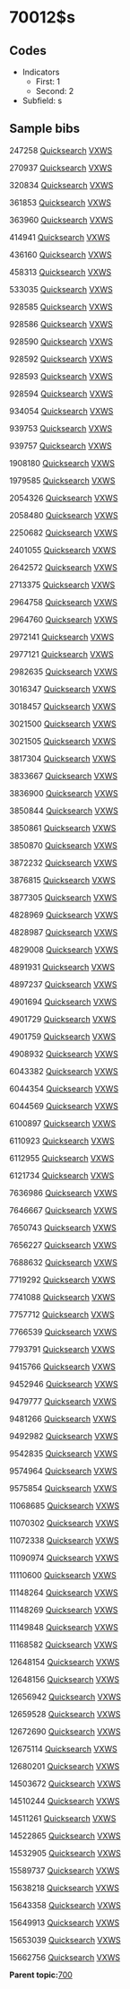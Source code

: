 # 70012$s

## Codes

-   Indicators
    -   First: 1
    -   Second: 2
-   Subfield: s

## Sample bibs

247258 [Quicksearch](https://search.library.yale.edu/catalog/247258) [VXWS](http://prodorbis.library.yale.edu:7014/vxws/GetHoldingsService?bibId=247258)

270937 [Quicksearch](https://search.library.yale.edu/catalog/270937) [VXWS](http://prodorbis.library.yale.edu:7014/vxws/GetHoldingsService?bibId=270937)

320834 [Quicksearch](https://search.library.yale.edu/catalog/320834) [VXWS](http://prodorbis.library.yale.edu:7014/vxws/GetHoldingsService?bibId=320834)

361853 [Quicksearch](https://search.library.yale.edu/catalog/361853) [VXWS](http://prodorbis.library.yale.edu:7014/vxws/GetHoldingsService?bibId=361853)

363960 [Quicksearch](https://search.library.yale.edu/catalog/363960) [VXWS](http://prodorbis.library.yale.edu:7014/vxws/GetHoldingsService?bibId=363960)

414941 [Quicksearch](https://search.library.yale.edu/catalog/414941) [VXWS](http://prodorbis.library.yale.edu:7014/vxws/GetHoldingsService?bibId=414941)

436160 [Quicksearch](https://search.library.yale.edu/catalog/436160) [VXWS](http://prodorbis.library.yale.edu:7014/vxws/GetHoldingsService?bibId=436160)

458313 [Quicksearch](https://search.library.yale.edu/catalog/458313) [VXWS](http://prodorbis.library.yale.edu:7014/vxws/GetHoldingsService?bibId=458313)

533035 [Quicksearch](https://search.library.yale.edu/catalog/533035) [VXWS](http://prodorbis.library.yale.edu:7014/vxws/GetHoldingsService?bibId=533035)

928585 [Quicksearch](https://search.library.yale.edu/catalog/928585) [VXWS](http://prodorbis.library.yale.edu:7014/vxws/GetHoldingsService?bibId=928585)

928586 [Quicksearch](https://search.library.yale.edu/catalog/928586) [VXWS](http://prodorbis.library.yale.edu:7014/vxws/GetHoldingsService?bibId=928586)

928590 [Quicksearch](https://search.library.yale.edu/catalog/928590) [VXWS](http://prodorbis.library.yale.edu:7014/vxws/GetHoldingsService?bibId=928590)

928592 [Quicksearch](https://search.library.yale.edu/catalog/928592) [VXWS](http://prodorbis.library.yale.edu:7014/vxws/GetHoldingsService?bibId=928592)

928593 [Quicksearch](https://search.library.yale.edu/catalog/928593) [VXWS](http://prodorbis.library.yale.edu:7014/vxws/GetHoldingsService?bibId=928593)

928594 [Quicksearch](https://search.library.yale.edu/catalog/928594) [VXWS](http://prodorbis.library.yale.edu:7014/vxws/GetHoldingsService?bibId=928594)

934054 [Quicksearch](https://search.library.yale.edu/catalog/934054) [VXWS](http://prodorbis.library.yale.edu:7014/vxws/GetHoldingsService?bibId=934054)

939753 [Quicksearch](https://search.library.yale.edu/catalog/939753) [VXWS](http://prodorbis.library.yale.edu:7014/vxws/GetHoldingsService?bibId=939753)

939757 [Quicksearch](https://search.library.yale.edu/catalog/939757) [VXWS](http://prodorbis.library.yale.edu:7014/vxws/GetHoldingsService?bibId=939757)

1908180 [Quicksearch](https://search.library.yale.edu/catalog/1908180) [VXWS](http://prodorbis.library.yale.edu:7014/vxws/GetHoldingsService?bibId=1908180)

1979585 [Quicksearch](https://search.library.yale.edu/catalog/1979585) [VXWS](http://prodorbis.library.yale.edu:7014/vxws/GetHoldingsService?bibId=1979585)

2054326 [Quicksearch](https://search.library.yale.edu/catalog/2054326) [VXWS](http://prodorbis.library.yale.edu:7014/vxws/GetHoldingsService?bibId=2054326)

2058480 [Quicksearch](https://search.library.yale.edu/catalog/2058480) [VXWS](http://prodorbis.library.yale.edu:7014/vxws/GetHoldingsService?bibId=2058480)

2250682 [Quicksearch](https://search.library.yale.edu/catalog/2250682) [VXWS](http://prodorbis.library.yale.edu:7014/vxws/GetHoldingsService?bibId=2250682)

2401055 [Quicksearch](https://search.library.yale.edu/catalog/2401055) [VXWS](http://prodorbis.library.yale.edu:7014/vxws/GetHoldingsService?bibId=2401055)

2642572 [Quicksearch](https://search.library.yale.edu/catalog/2642572) [VXWS](http://prodorbis.library.yale.edu:7014/vxws/GetHoldingsService?bibId=2642572)

2713375 [Quicksearch](https://search.library.yale.edu/catalog/2713375) [VXWS](http://prodorbis.library.yale.edu:7014/vxws/GetHoldingsService?bibId=2713375)

2964758 [Quicksearch](https://search.library.yale.edu/catalog/2964758) [VXWS](http://prodorbis.library.yale.edu:7014/vxws/GetHoldingsService?bibId=2964758)

2964760 [Quicksearch](https://search.library.yale.edu/catalog/2964760) [VXWS](http://prodorbis.library.yale.edu:7014/vxws/GetHoldingsService?bibId=2964760)

2972141 [Quicksearch](https://search.library.yale.edu/catalog/2972141) [VXWS](http://prodorbis.library.yale.edu:7014/vxws/GetHoldingsService?bibId=2972141)

2977121 [Quicksearch](https://search.library.yale.edu/catalog/2977121) [VXWS](http://prodorbis.library.yale.edu:7014/vxws/GetHoldingsService?bibId=2977121)

2982635 [Quicksearch](https://search.library.yale.edu/catalog/2982635) [VXWS](http://prodorbis.library.yale.edu:7014/vxws/GetHoldingsService?bibId=2982635)

3016347 [Quicksearch](https://search.library.yale.edu/catalog/3016347) [VXWS](http://prodorbis.library.yale.edu:7014/vxws/GetHoldingsService?bibId=3016347)

3018457 [Quicksearch](https://search.library.yale.edu/catalog/3018457) [VXWS](http://prodorbis.library.yale.edu:7014/vxws/GetHoldingsService?bibId=3018457)

3021500 [Quicksearch](https://search.library.yale.edu/catalog/3021500) [VXWS](http://prodorbis.library.yale.edu:7014/vxws/GetHoldingsService?bibId=3021500)

3021505 [Quicksearch](https://search.library.yale.edu/catalog/3021505) [VXWS](http://prodorbis.library.yale.edu:7014/vxws/GetHoldingsService?bibId=3021505)

3817304 [Quicksearch](https://search.library.yale.edu/catalog/3817304) [VXWS](http://prodorbis.library.yale.edu:7014/vxws/GetHoldingsService?bibId=3817304)

3833667 [Quicksearch](https://search.library.yale.edu/catalog/3833667) [VXWS](http://prodorbis.library.yale.edu:7014/vxws/GetHoldingsService?bibId=3833667)

3836900 [Quicksearch](https://search.library.yale.edu/catalog/3836900) [VXWS](http://prodorbis.library.yale.edu:7014/vxws/GetHoldingsService?bibId=3836900)

3850844 [Quicksearch](https://search.library.yale.edu/catalog/3850844) [VXWS](http://prodorbis.library.yale.edu:7014/vxws/GetHoldingsService?bibId=3850844)

3850861 [Quicksearch](https://search.library.yale.edu/catalog/3850861) [VXWS](http://prodorbis.library.yale.edu:7014/vxws/GetHoldingsService?bibId=3850861)

3850870 [Quicksearch](https://search.library.yale.edu/catalog/3850870) [VXWS](http://prodorbis.library.yale.edu:7014/vxws/GetHoldingsService?bibId=3850870)

3872232 [Quicksearch](https://search.library.yale.edu/catalog/3872232) [VXWS](http://prodorbis.library.yale.edu:7014/vxws/GetHoldingsService?bibId=3872232)

3876815 [Quicksearch](https://search.library.yale.edu/catalog/3876815) [VXWS](http://prodorbis.library.yale.edu:7014/vxws/GetHoldingsService?bibId=3876815)

3877305 [Quicksearch](https://search.library.yale.edu/catalog/3877305) [VXWS](http://prodorbis.library.yale.edu:7014/vxws/GetHoldingsService?bibId=3877305)

4828969 [Quicksearch](https://search.library.yale.edu/catalog/4828969) [VXWS](http://prodorbis.library.yale.edu:7014/vxws/GetHoldingsService?bibId=4828969)

4828987 [Quicksearch](https://search.library.yale.edu/catalog/4828987) [VXWS](http://prodorbis.library.yale.edu:7014/vxws/GetHoldingsService?bibId=4828987)

4829008 [Quicksearch](https://search.library.yale.edu/catalog/4829008) [VXWS](http://prodorbis.library.yale.edu:7014/vxws/GetHoldingsService?bibId=4829008)

4891931 [Quicksearch](https://search.library.yale.edu/catalog/4891931) [VXWS](http://prodorbis.library.yale.edu:7014/vxws/GetHoldingsService?bibId=4891931)

4897237 [Quicksearch](https://search.library.yale.edu/catalog/4897237) [VXWS](http://prodorbis.library.yale.edu:7014/vxws/GetHoldingsService?bibId=4897237)

4901694 [Quicksearch](https://search.library.yale.edu/catalog/4901694) [VXWS](http://prodorbis.library.yale.edu:7014/vxws/GetHoldingsService?bibId=4901694)

4901729 [Quicksearch](https://search.library.yale.edu/catalog/4901729) [VXWS](http://prodorbis.library.yale.edu:7014/vxws/GetHoldingsService?bibId=4901729)

4901759 [Quicksearch](https://search.library.yale.edu/catalog/4901759) [VXWS](http://prodorbis.library.yale.edu:7014/vxws/GetHoldingsService?bibId=4901759)

4908932 [Quicksearch](https://search.library.yale.edu/catalog/4908932) [VXWS](http://prodorbis.library.yale.edu:7014/vxws/GetHoldingsService?bibId=4908932)

6043382 [Quicksearch](https://search.library.yale.edu/catalog/6043382) [VXWS](http://prodorbis.library.yale.edu:7014/vxws/GetHoldingsService?bibId=6043382)

6044354 [Quicksearch](https://search.library.yale.edu/catalog/6044354) [VXWS](http://prodorbis.library.yale.edu:7014/vxws/GetHoldingsService?bibId=6044354)

6044569 [Quicksearch](https://search.library.yale.edu/catalog/6044569) [VXWS](http://prodorbis.library.yale.edu:7014/vxws/GetHoldingsService?bibId=6044569)

6100897 [Quicksearch](https://search.library.yale.edu/catalog/6100897) [VXWS](http://prodorbis.library.yale.edu:7014/vxws/GetHoldingsService?bibId=6100897)

6110923 [Quicksearch](https://search.library.yale.edu/catalog/6110923) [VXWS](http://prodorbis.library.yale.edu:7014/vxws/GetHoldingsService?bibId=6110923)

6112955 [Quicksearch](https://search.library.yale.edu/catalog/6112955) [VXWS](http://prodorbis.library.yale.edu:7014/vxws/GetHoldingsService?bibId=6112955)

6121734 [Quicksearch](https://search.library.yale.edu/catalog/6121734) [VXWS](http://prodorbis.library.yale.edu:7014/vxws/GetHoldingsService?bibId=6121734)

7636986 [Quicksearch](https://search.library.yale.edu/catalog/7636986) [VXWS](http://prodorbis.library.yale.edu:7014/vxws/GetHoldingsService?bibId=7636986)

7646667 [Quicksearch](https://search.library.yale.edu/catalog/7646667) [VXWS](http://prodorbis.library.yale.edu:7014/vxws/GetHoldingsService?bibId=7646667)

7650743 [Quicksearch](https://search.library.yale.edu/catalog/7650743) [VXWS](http://prodorbis.library.yale.edu:7014/vxws/GetHoldingsService?bibId=7650743)

7656227 [Quicksearch](https://search.library.yale.edu/catalog/7656227) [VXWS](http://prodorbis.library.yale.edu:7014/vxws/GetHoldingsService?bibId=7656227)

7688632 [Quicksearch](https://search.library.yale.edu/catalog/7688632) [VXWS](http://prodorbis.library.yale.edu:7014/vxws/GetHoldingsService?bibId=7688632)

7719292 [Quicksearch](https://search.library.yale.edu/catalog/7719292) [VXWS](http://prodorbis.library.yale.edu:7014/vxws/GetHoldingsService?bibId=7719292)

7741088 [Quicksearch](https://search.library.yale.edu/catalog/7741088) [VXWS](http://prodorbis.library.yale.edu:7014/vxws/GetHoldingsService?bibId=7741088)

7757712 [Quicksearch](https://search.library.yale.edu/catalog/7757712) [VXWS](http://prodorbis.library.yale.edu:7014/vxws/GetHoldingsService?bibId=7757712)

7766539 [Quicksearch](https://search.library.yale.edu/catalog/7766539) [VXWS](http://prodorbis.library.yale.edu:7014/vxws/GetHoldingsService?bibId=7766539)

7793791 [Quicksearch](https://search.library.yale.edu/catalog/7793791) [VXWS](http://prodorbis.library.yale.edu:7014/vxws/GetHoldingsService?bibId=7793791)

9415766 [Quicksearch](https://search.library.yale.edu/catalog/9415766) [VXWS](http://prodorbis.library.yale.edu:7014/vxws/GetHoldingsService?bibId=9415766)

9452946 [Quicksearch](https://search.library.yale.edu/catalog/9452946) [VXWS](http://prodorbis.library.yale.edu:7014/vxws/GetHoldingsService?bibId=9452946)

9479777 [Quicksearch](https://search.library.yale.edu/catalog/9479777) [VXWS](http://prodorbis.library.yale.edu:7014/vxws/GetHoldingsService?bibId=9479777)

9481266 [Quicksearch](https://search.library.yale.edu/catalog/9481266) [VXWS](http://prodorbis.library.yale.edu:7014/vxws/GetHoldingsService?bibId=9481266)

9492982 [Quicksearch](https://search.library.yale.edu/catalog/9492982) [VXWS](http://prodorbis.library.yale.edu:7014/vxws/GetHoldingsService?bibId=9492982)

9542835 [Quicksearch](https://search.library.yale.edu/catalog/9542835) [VXWS](http://prodorbis.library.yale.edu:7014/vxws/GetHoldingsService?bibId=9542835)

9574964 [Quicksearch](https://search.library.yale.edu/catalog/9574964) [VXWS](http://prodorbis.library.yale.edu:7014/vxws/GetHoldingsService?bibId=9574964)

9575854 [Quicksearch](https://search.library.yale.edu/catalog/9575854) [VXWS](http://prodorbis.library.yale.edu:7014/vxws/GetHoldingsService?bibId=9575854)

11068685 [Quicksearch](https://search.library.yale.edu/catalog/11068685) [VXWS](http://prodorbis.library.yale.edu:7014/vxws/GetHoldingsService?bibId=11068685)

11070302 [Quicksearch](https://search.library.yale.edu/catalog/11070302) [VXWS](http://prodorbis.library.yale.edu:7014/vxws/GetHoldingsService?bibId=11070302)

11072338 [Quicksearch](https://search.library.yale.edu/catalog/11072338) [VXWS](http://prodorbis.library.yale.edu:7014/vxws/GetHoldingsService?bibId=11072338)

11090974 [Quicksearch](https://search.library.yale.edu/catalog/11090974) [VXWS](http://prodorbis.library.yale.edu:7014/vxws/GetHoldingsService?bibId=11090974)

11110600 [Quicksearch](https://search.library.yale.edu/catalog/11110600) [VXWS](http://prodorbis.library.yale.edu:7014/vxws/GetHoldingsService?bibId=11110600)

11148264 [Quicksearch](https://search.library.yale.edu/catalog/11148264) [VXWS](http://prodorbis.library.yale.edu:7014/vxws/GetHoldingsService?bibId=11148264)

11148269 [Quicksearch](https://search.library.yale.edu/catalog/11148269) [VXWS](http://prodorbis.library.yale.edu:7014/vxws/GetHoldingsService?bibId=11148269)

11149848 [Quicksearch](https://search.library.yale.edu/catalog/11149848) [VXWS](http://prodorbis.library.yale.edu:7014/vxws/GetHoldingsService?bibId=11149848)

11168582 [Quicksearch](https://search.library.yale.edu/catalog/11168582) [VXWS](http://prodorbis.library.yale.edu:7014/vxws/GetHoldingsService?bibId=11168582)

12648154 [Quicksearch](https://search.library.yale.edu/catalog/12648154) [VXWS](http://prodorbis.library.yale.edu:7014/vxws/GetHoldingsService?bibId=12648154)

12648156 [Quicksearch](https://search.library.yale.edu/catalog/12648156) [VXWS](http://prodorbis.library.yale.edu:7014/vxws/GetHoldingsService?bibId=12648156)

12656942 [Quicksearch](https://search.library.yale.edu/catalog/12656942) [VXWS](http://prodorbis.library.yale.edu:7014/vxws/GetHoldingsService?bibId=12656942)

12659528 [Quicksearch](https://search.library.yale.edu/catalog/12659528) [VXWS](http://prodorbis.library.yale.edu:7014/vxws/GetHoldingsService?bibId=12659528)

12672690 [Quicksearch](https://search.library.yale.edu/catalog/12672690) [VXWS](http://prodorbis.library.yale.edu:7014/vxws/GetHoldingsService?bibId=12672690)

12675114 [Quicksearch](https://search.library.yale.edu/catalog/12675114) [VXWS](http://prodorbis.library.yale.edu:7014/vxws/GetHoldingsService?bibId=12675114)

12680201 [Quicksearch](https://search.library.yale.edu/catalog/12680201) [VXWS](http://prodorbis.library.yale.edu:7014/vxws/GetHoldingsService?bibId=12680201)

14503672 [Quicksearch](https://search.library.yale.edu/catalog/14503672) [VXWS](http://prodorbis.library.yale.edu:7014/vxws/GetHoldingsService?bibId=14503672)

14510244 [Quicksearch](https://search.library.yale.edu/catalog/14510244) [VXWS](http://prodorbis.library.yale.edu:7014/vxws/GetHoldingsService?bibId=14510244)

14511261 [Quicksearch](https://search.library.yale.edu/catalog/14511261) [VXWS](http://prodorbis.library.yale.edu:7014/vxws/GetHoldingsService?bibId=14511261)

14522865 [Quicksearch](https://search.library.yale.edu/catalog/14522865) [VXWS](http://prodorbis.library.yale.edu:7014/vxws/GetHoldingsService?bibId=14522865)

14532905 [Quicksearch](https://search.library.yale.edu/catalog/14532905) [VXWS](http://prodorbis.library.yale.edu:7014/vxws/GetHoldingsService?bibId=14532905)

15589737 [Quicksearch](https://search.library.yale.edu/catalog/15589737) [VXWS](http://prodorbis.library.yale.edu:7014/vxws/GetHoldingsService?bibId=15589737)

15638218 [Quicksearch](https://search.library.yale.edu/catalog/15638218) [VXWS](http://prodorbis.library.yale.edu:7014/vxws/GetHoldingsService?bibId=15638218)

15643358 [Quicksearch](https://search.library.yale.edu/catalog/15643358) [VXWS](http://prodorbis.library.yale.edu:7014/vxws/GetHoldingsService?bibId=15643358)

15649913 [Quicksearch](https://search.library.yale.edu/catalog/15649913) [VXWS](http://prodorbis.library.yale.edu:7014/vxws/GetHoldingsService?bibId=15649913)

15653039 [Quicksearch](https://search.library.yale.edu/catalog/15653039) [VXWS](http://prodorbis.library.yale.edu:7014/vxws/GetHoldingsService?bibId=15653039)

15662756 [Quicksearch](https://search.library.yale.edu/catalog/15662756) [VXWS](http://prodorbis.library.yale.edu:7014/vxws/GetHoldingsService?bibId=15662756)

**Parent topic:**[700](../../tags/700/700.md)

